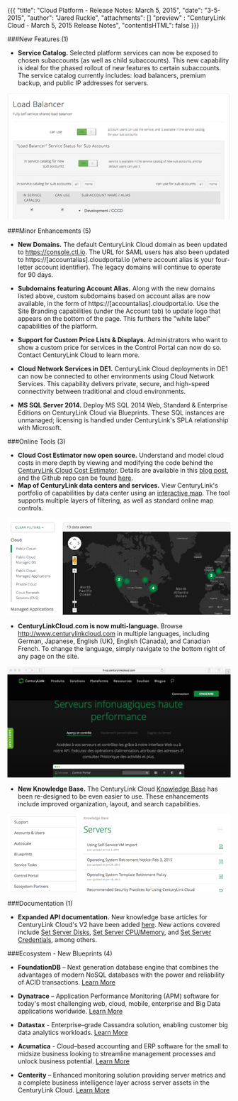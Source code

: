 {{{
  "title": "Cloud Platform - Release Notes: March 5, 2015",
  "date": "3-5-2015",
  "author": "Jared Ruckle",
    "attachments": []
    "preview" : "CenturyLink Cloud - March 5, 2015 Release Notes",
    "contentIsHTML": false
}}}

###New Features (1)

* **Service Catalog.** Selected platform services can now be exposed to chosen subaccounts (as well as child subaccounts). This new capability is ideal for the phased rollout of new features to certain subaccounts. The service catalog currently includes: load balancers, premium backup, and public IP addresses for servers.

![Service Catalog](../images/service-catalog-01.png)

###Minor Enhancements (5)</strong>

* **New Domains.** The default CenturyLink Cloud domain as been updated to https://console.ctl.io.  The URL for SAML users has also been updated to https://[accountalias].cloudportal.io (where account alias is your four-letter account identifier). The legacy domains will continue to operate for 90 days.

* **Subdomains featuring Account Alias.** Along with the new domains listed above, custom subdomains based on account alias are now available, in the form of https://[accountalias].cloudportal.io. Use the Site Branding capabilities (under the Account tab) to update logo that appears on the bottom of the page. This furthers the "white label" capabilities of the platform.

* **Support for Custom Price Lists & Displays.** Administrators who want to show a custom price for services in the Control Portal can now do so. Contact CenturyLink Cloud to learn more.

* **Cloud Network Services in DE1.** CenturyLink Cloud deployments in DE1 can now be connected to other environments using Cloud Network Services.  This capability delivers private, secure, and high-speed connectivity between traditional and cloud environments.
* **MS SQL Server 2014.** Deploy MS SQL 2014 Web, Standard & Enterprise Editions on CenturyLink Cloud via Blueprints.  These SQL instances are unmanaged; licensing is handled under CenturyLink's SPLA relationship with Microsoft.

###Online Tools (3)

* **Cloud Cost Estimator now open source.** Understand and model cloud costs in more depth by viewing and modifying the code behind the [CenturyLink Cloud Cost Estimator](www.centurylinkcloud.com/estimator)</a>. Details are available in this [blog post](www.centurylinkcloud.com/blog/post/cloud-services-estimator-now-open-source), and the Github repo can be found [here](www.github.com/CenturyLinkCloud/PriceEstimator).
* **Map of CenturyLink data centers and services.** View CenturyLink's portfolio of capabilities by data center using an [interactive map](www.centurylinkcloud.com/data-centersonline).  The tool supports multiple layers of filtering, as well as standard online map controls.

![Online Map of Services & Locations](../images/datacenter-capabilities-map-01.png)

* **CenturyLinkCloud.com is now multi-language.** Browse http://www.centurylinkcloud.com in multiple languages, including German, Japanese, English (UK), English (Canada), and Canadian French. To change the language, simply navigate to the bottom right of any page on the site.

![Multi-language Site](../images/multilanguage-website-01.png)
* **New Knowledge Base.** The CenturyLink Cloud [Knowledge Base](www.centurylinkcloud.com/knowledge-base) has been re-designed to be even easier to use. These enhancements include improved organization, layout, and search capabilities.

![Online Knowledge Base](../images/knowledge-base-online-01.png)

###Documentation (1)
* **Expanded API documentation.** New knowledge base articles for CenturyLink Cloud's V2 have been added [here](www.centurylinkcloud.com/api-docs/v2/).  New actions covered include [Set Server Disks](www.centurylinkcloud.com/api-docs/v2#servers-set-server-disks), [Set Server CPU/Memory](www.centurylinkcloud.com/api-docs/v2#ervers-set-server-cpumemory), and [Set Server Credentials](www.centurylinkcloud.com/api-docs/v2#servers-set-server-credentials), among others.

###Ecosystem - New Blueprints (4)

* **FoundationDB** – Next generation database engine that combines the advantages of modern NoSQL databases with the power and reliability of ACID transactions. [Learn More](www.centurylinkcloud.com/knowledge-base/ecosystem-partners/getting-started-with-foundationdb-blueprint)

* **Dynatrace** – Application Performance Monitoring (APM) software for today's most challenging web, cloud, mobile, enterprise and Big Data applications worldwide.
[Learn More](www.centurylinkcloud.com/knowledge-base/ecosystem-partners/getting-started-with-dynatrace-blueprints)

* **Datastax** - Enterprise–grade Cassandra solution, enabling customer big data analytics workloads.
[Learn More](www.centurylinkcloud.com/knowledge-base/ecosystem-partners/getting-started-with-datastax-blueprint)

* **Acumatica** - Cloud–based accounting and ERP software for the small to midsize business looking to streamline management processes and unlock business potential. [Learn More](www.centurylinkcloud.com/knowledge-base/ecosystem-partners/getting-started-with-acumatica-erp-blueprint)

* **Centerity** – Enhanced monitoring solution providing server metrics and a complete business intelligence layer across  server assets in the CenturyLink Cloud. [Learn More](www.centurylinkcloud.com/knowledge-base/ecosystem-partners/getting-started-with-centerity-blueprints)
